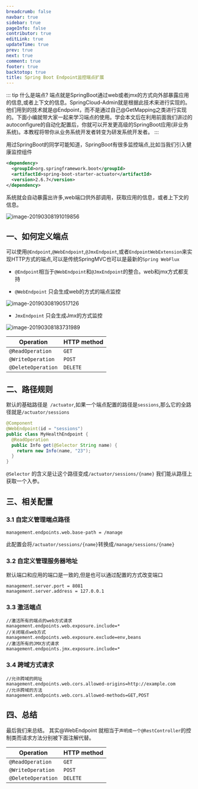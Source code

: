 ```yaml
---
breadcrumb: false
navbar: true
sidebar: true
pageInfo: false
contributor: true
editLink: true
updateTime: true
prev: true
next: true
comment: true
footer: true
backtotop: true
title: Spring Boot Endpoint监控端点扩展
---
```


::: tip
什么是端点? 端点就是SpringBoot通过web或者jmx的方式向外部暴露应用的信息,或者上下文的信息。SpringCloud-Admin就是根据此技术来进行实现的。他们用到的技术就是@Endpoint，而不是通过自己@GetMapping之类进行实现的。下面小编就带大家一起来学习端点的使用。学会本文后在利用前面我们讲过的autoconfigure的自动化配置后，你就可以开发更高级的SpringBoot应用(非业务系统)。本教程将带你从业务系统开发者转变为研发系统开发者。
:::

用过SpringBoot的同学可能知道，SpringBoot有很多监控端点,比如当我们引入健康监控组件

```xml 
<dependency>
  <groupId>org.springframework.boot</groupId>
  <artifactId>spring-boot-starter-actuator</artifactId>
  <version>2.6.7</version>
</dependency>
```

系统就会自动暴露出许多,web端口供外部调用，获取应用的信息，或者上下文的信息。

![image-20190308191019856](https://img.springlearn.cn/learn_010cf865b5c13bd4a2c855dbf383a81d.jpg)


## 一、如何定义端点

可以使用`@Endpoint`,`@WebEndpoint`,`@JmxEndpoint`,或者`EndpointWebExtension`来实现HTTP方式的端点,可以是传统SpringMVC也可以是最新的`Spring WebFlux`


- `@Endpoint`相当于`@WebEndpoint`和`@JmxEndpoint`的整合。web和jmx方式都支持

- `@WebEndpoint` 只会生成web的方式的端点监控

![image-20190308190517126](https://img.springlearn.cn/learn_b2c367712133b4affaf175b38eaad3cc.jpg)

- `JmxEndpoint` 只会生成Jmx的方式监控

![image-20190308183731989](https://img.springlearn.cn/learn_6490cd4917d5633fbbe9b205eb191dde.jpg)

| Operation          | HTTP method |
| ------------------ | ----------- |
| `@ReadOperation`   | `GET`       |
| `@WriteOperation`  | `POST`      |
| `@DeleteOperation` | `DELETE`    |


## 二、路径规则

默认的基础路径是` /actuator`,如果一个端点配置的路径是`sessions`,那么它的全路径就是`/actuator/sessions`

```java
@Component
@WebEndpoint(id = "sessions")
public class MyHealthEndpoint {
  @ReadOperation
  public Info get(@Selector String name) {
    return new Info(name, "23");
  }
}
```

`@Selector` 的含义是让这个路径变成`/actuator/sessions/{name}` 我们能从路径上获取一个入参。


## 三、相关配置

### 3.1 自定义管理端点路径

`management.endpoints.web.base-path = /manage`

此配置会将`/actuator/sessions/{name}`转换成`/manage/sessions/{name}`

### 3.2 自定义管理服务器地址

默认端口和应用的端口是一致的,但是也可以通过配置的方式改变端口

```
management.server.port = 8081
management.server.address = 127.0.0.1
```

### 3.3 激活端点

```
//激活所有的端点的web方式请求
management.endpoints.web.exposure.include=*
//关闭端点web方式
management.endpoints.web.exposure.exclude=env,beans
//激活所有的JMX方式请求
management.endpoints.jmx.exposure.include=*
```

### 3.4 跨域方式请求

```
//允许跨域的网址
management.endpoints.web.cors.allowed-origins=http://example.com
//允许跨域的方法
management.endpoints.web.cors.allowed-methods=GET,POST
```


## 四、总结

最后我们来总结。
其实@WebEndpoint 就相当于`声明成一个@RestController`的控制类而请求方法分别被下面注解代替。

| Operation          | HTTP method |
| ------------------ | ----------- |
| `@ReadOperation`   | `GET`       |
| `@WriteOperation`  | `POST`      |
| `@DeleteOperation` | `DELETE`    |
